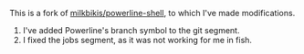 This is a fork of [milkbikis/powerline-shell](https://github.com/milkbikis/powerline-shell), to which I've made modifications.

1. I've added Powerline's branch symbol to the git segment.
2. I fixed the jobs segment, as it was not working for me in fish. 
